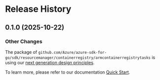 # Release History

## 0.1.0 (2025-10-22)
### Other Changes

The package of `github.com/Azure/azure-sdk-for-go/sdk/resourcemanager/containerregistry/armcontainerregistrytasks` is using our [next generation design principles](https://azure.github.io/azure-sdk/general_introduction.html).

To learn more, please refer to our documentation [Quick Start](https://aka.ms/azsdk/go/mgmt).